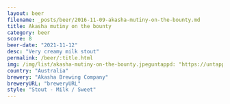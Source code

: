 ```yaml
---
layout: beer
filename: _posts/beer/2016-11-09-akasha-mutiny-on-the-bounty.md
title: Akasha mutiny on the bounty
category: beer
score: 8
beer-date: "2021-11-12"
desc: "Very creamy milk stout"
permalink: /beer/:title.html
img: /img/list/akasha-mutiny-on-the-bounty.jpeguntappd: "https://untappd.com/b/akasha-brewing-company-mutiny-on-the-bounty/4428054"
country: "Australia"
brewery: "Akasha Brewing Company"
breweryURL: "breweryURL"
style: "Stout - Milk / Sweet"
---
```

